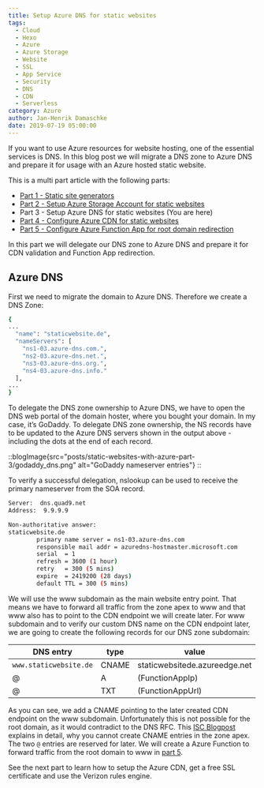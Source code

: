 ```yaml
---
title: Setup Azure DNS for static websites
tags:
  - Cloud
  - Hexo
  - Azure
  - Azure Storage
  - Website
  - SSL
  - App Service
  - Security
  - DNS
  - CDN
  - Serverless
category: Azure
author: Jan-Henrik Damaschke
date: 2019-07-19 05:00:00
---
```


If you want to use Azure resources for website hosting, one of the essential services is DNS. In this blog post we will migrate a DNS zone to Azure DNS and prepare it for usage with an Azure hosted static website.

<!-- more -->

This is a multi part article with the following parts:

- [Part 1 - Static site generators](/static-websites-with-azure-part-1)
- [Part 2 - Setup Azure Storage Account for static websites](/static-websites-with-azure-part-2)
- Part 3 - Setup Azure DNS for static websites (You are here)
- [Part 4 - Configure Azure CDN for static websites](/static-websites-with-azure-part-4)
- [Part 5 - Configure Azure Function App for root domain redirection](/static-websites-with-azure-part-5)

In this part we will delegate our DNS zone to Azure DNS and prepare it for CDN validation and Function App redirection.

## Azure DNS

First we need to migrate the domain to Azure DNS. Therefore we create a DNS Zone:

```bash
{
...
  "name": "staticwebsite.de",
  "nameServers": [
    "ns1-03.azure-dns.com.",
    "ns2-03.azure-dns.net.",
    "ns3-03.azure-dns.org.",
    "ns4-03.azure-dns.info."
  ],
...
}
```

To delegate the DNS zone ownership to Azure DNS, we have to open the DNS web portal of the domain hoster, where you bought your domain.
In my case, it’s GoDaddy. To delegate DNS zone ownership, the NS records have to be updated to the Azure DNS servers shown in the output above - including the dots at the end of each record.

::blogImage{src="posts/static-websites-with-azure-part-3/godaddy_dns.png" alt="GoDaddy nameserver entries"}
::

To verify a successful delegation, nslookup can be used to receive the primary nameserver from the SOA record.

```bash
Server:  dns.quad9.net
Address:  9.9.9.9

Non-authoritative answer:
staticwebsite.de
        primary name server = ns1-03.azure-dns.com
        responsible mail addr = azuredns-hostmaster.microsoft.com
        serial  = 1
        refresh = 3600 (1 hour)
        retry   = 300 (5 mins)
        expire  = 2419200 (28 days)
        default TTL = 300 (5 mins)
```

We will use the www subdomain as the main website entry point. That means we have to forward all traffic from the zone apex to www and that www also has to point to the CDN endpoint we will create later. For www subdomain and to verify our custom DNS name on the CDN endpoint later, we are going to create the following records for our DNS zone subdomain:

| DNS entry              | type  | value                         |
| ---------------------- | ----- | ----------------------------- |
| `www.staticwebsite.de` | CNAME | staticwebsitede.azureedge.net |
| @                      | A     | (FunctionAppIp)               |
| @                      | TXT   | (FunctionAppUrl)              |

As you can see, we add a CNAME pointing to the later created CDN endpoint on the www subdomain. Unfortunately this is not possible for the root domain, as it would contradict to the DNS RFC. This [ISC Blogpost](https://www.isc.org/blogs/cname-at-the-apex-of-a-zone) explains in detail, why you cannot create CNAME entries in the zone apex.
The two `@` entries are reserved for later. We will create a Azure Function to forward traffic from the root domain to www in [part 5](/static-websites-with-azure-part-5).

See the next part to learn how to setup the Azure CDN, get a free SSL certificate and use the Verizon rules engine.
